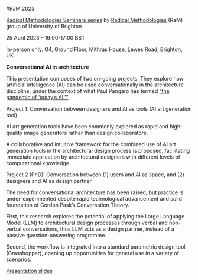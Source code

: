 #RaM 2023

[Radical Methodologies Seminars series](https://blogs.brighton.ac.uk/radicalmethodologies/category/seminars/) by [Radical Methodologies](https://blogs.brighton.ac.uk/radicalmethodologies/2020/07/24/radical-methodologies/) (RaM) group of University of Brighton


25 April 2023 – 16:00-17:00 BST

In-person only. G4, Ground Floor, Mithras House, Lewes Road, Brighton, UK.

**Conversational AI in architecture**

This presentation composes of two on-going projects. They explore how artificial intelligence (AI) can be used conversationally in the architecture discipline, under the context of what Paul Pangaro has termed [“the pandemic of ‘today’s AI.'”](https://pangaro.com/designconversation/2021/08/newmacy-in-2021-pandemics-ai/)

Project 1: Conversation between designers and AI as tools (AI art generation tool)

AI art generation tools have been commonly explored as rapid and high-quality image generators rather than design collaborators.

A collaborative and intuitive framework for the combined use of AI art generation tools in the architectural design process is proposed, facilitating immediate application by architectural designers with different levels of computational knowledge.

Project 2 (PhD): Conversation between (1) users and AI as space, and (2) designers and AI as design partner

The need for conversational architecture has been raised, but practice is under-experimented despite rapid technological advancement and solid foundation of Gordon Pask’s Conversation Theory.

First, this research explores the potential of applying the Large Language Model (LLM) to architectural design processes through verbal and non-verbal conversations, thus LLM acts as a design partner, instead of a passive question-answering programme.

Second, the workflow is integrated into a standard parametric design tool (Grasshopper), opening up opportunities for general use in a variety of scenarios.

[Presentation slides](https://drive.google.com/file/d/1bPKxaj0reU3hmcC5E7vVTwfOx4ey2MYB/view?usp=share_link)
